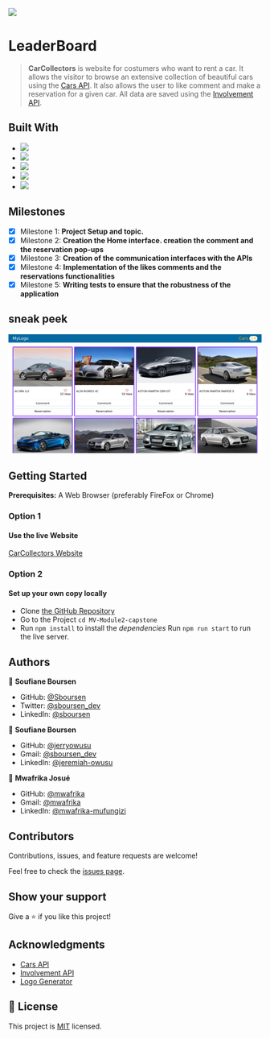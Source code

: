 ![](https://img.shields.io/badge/Microverse-blueviolet)

# LeaderBoard

> **CarCollectors** is website for costumers who want to rent a car. It allows the visitor to browse an extensive collection of beautiful cars using the [Cars API](https://carsapi1.docs.apiary.io/#reference/0/cars-collection). It also allows the user to like comment and make a reservation for a given car. All data are saved using the [Involvement API](https://www.notion.so/Involvement-API-869e60b5ad104603aa6db59e08150270).

## Built With

- ![](https://img.shields.io/badge/HTML-5-orange)
- ![](https://img.shields.io/badge/Tailwind-CSS-blue)
- ![](https://img.shields.io/badge/JavaScript-ES6-yellow)
- ![](https://img.shields.io/badge/Webpack-5-green)
- ![](https://img.shields.io/badge/JEST-27-yellow)

## Milestones

- [x] Milestone 1: **Project Setup and topic.**
- [x] Milestone 2: **Creation the Home interface. creation the comment and the reservation pop-ups**
- [x] Milestone 3: **Creation of the communication interfaces with the APIs**
- [x] Milestone 4: **Implementation of the likes comments and the reservations functionalities**
- [x] Milestone 5: **Writing tests to ensure that the robustness of the application**

## sneak peek

![](./src/images/home-screenshot.png)

## Getting Started

**Prerequisites:** A Web Browser (preferably FireFox or Chrome)

### **Option 1**

#### Use the live Website

[CarCollectors Website](https://sboursen.github.io/MV-Module2-capstone/)

### **Option 2**

#### Set up your own copy locally

- Clone [the GitHub Repository](https://github.com/Sboursen/MV-Module2-capstone)
- Go to the Project `cd MV-Module2-capstone`
- Run `npm install` to install the _dependencies_ Run `npm run start` to run the live server.

## Authors

👤 **Soufiane Boursen**

- GitHub: [@Sboursen](https://github.com/Sboursen)
- Twitter: [@sboursen_dev](https://twitter.com/sboursen_dev)
- LinkedIn: [@sboursen](https://linkedin.com/in/sboursen)

👤 **Soufiane Boursen**

- GitHub: [@jerryowusu](https://github.com/jerryowusu)
- Gmail: [@sboursen_dev](jerryowusu6133@gmail.com)
- LinkedIn: [@jeremiah-owusu](https://www.linkedin.com/in/jeremiah-owusu-b50a70173/)

👤 **Mwafrika Josué**

- GitHub: [@mwafrika](https://github.com/mwafrika)
- Gmail: [@mwafrika](mwafrikajosue@gmail.com)
- LinkedIn: [@mwafrika-mufungizi](https://www.linkedin.com/in/mwafrika-mufungizi/)

## Contributors

Contributions, issues, and feature requests are welcome!

Feel free to check the [issues page](../../issues/).

## Show your support

Give a ⭐️ if you like this project!

## Acknowledgments

- [Cars API](https://carsapi1.docs.apiary.io/#reference/0/cars-collection)
- [Involvement API](https://www.notion.so/Involvement-API-869e60b5ad104603aa6db59e08150270)
- [Logo Generator](https://inkpx.com/word-art-generator)

## 📝 License

This project is [MIT](./MIT.md) licensed.
